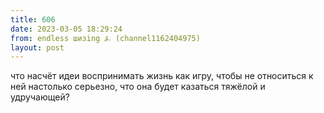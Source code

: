 ```yaml
---
title: 606
date: 2023-03-05 18:29:24
from: endless шизing ⍼ (channel1162404975)
layout: post
---
```


что насчёт идеи воспринимать жизнь как игру, чтобы не относиться к ней настолько серьезно, что она будет казаться тяжёлой и удручающей?

